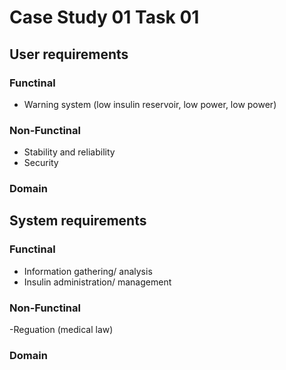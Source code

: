 Case Study 01 Task 01
=====================

User requirements
-----------------
### Functinal
- Warning system (low insulin reservoir, low power, low power)

### Non-Functinal
- Stability and reliability
- Security

### Domain

System requirements
-------------------
### Functinal
- Information gathering/ analysis
- Insulin administration/ management

### Non-Functinal
-Reguation (medical law)

### Domain